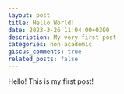 ```yaml
---
layout: post
title: Hello World!
date: 2023-3-26 11:04:00+0300
description: My very first post
categories: non-academic
giscus_comments: true
related_posts: false
---
```

Hello! This is my first post!